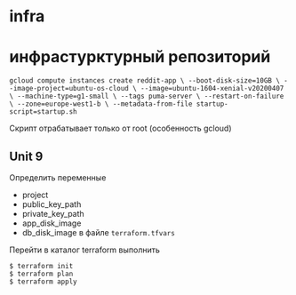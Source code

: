 # infra
# инфрастурктурный репозиторий

`gcloud compute instances create reddit-app \
--boot-disk-size=10GB \
--image-project=ubuntu-os-cloud \
--image=ubuntu-1604-xenial-v20200407 \
--machine-type=g1-small \
--tags puma-server \
--restart-on-failure \
--zone=europe-west1-b \
--metadata-from-file startup-script=startup.sh`

Скрипт отрабатывает только от root (особенность gcloud)

## Unit 9
Определить переменные
* project
* public_key_path
* private_key_path
* app_disk_image
* db_disk_image
в файле `terraform.tfvars`

Перейти в каталог terraform  выполнить
```
$ terraform init
$ terraform plan
$ terraform apply
```
